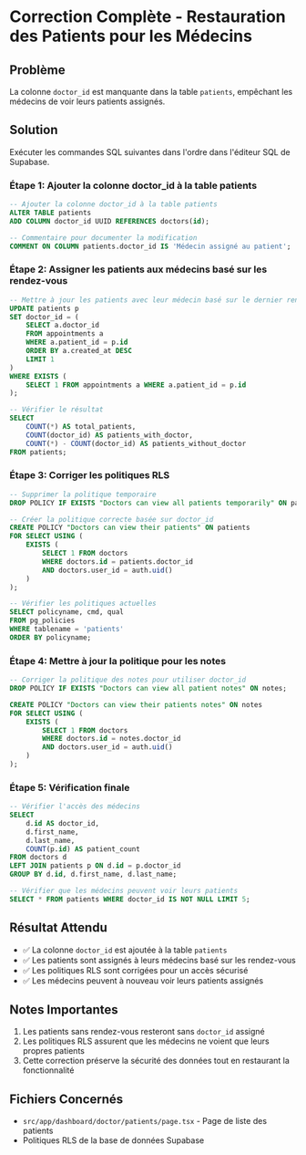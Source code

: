 # Correction Complète - Restauration des Patients pour les Médecins

## Problème
La colonne `doctor_id` est manquante dans la table `patients`, empêchant les médecins de voir leurs patients assignés.

## Solution
Exécuter les commandes SQL suivantes dans l'ordre dans l'éditeur SQL de Supabase.

### Étape 1: Ajouter la colonne doctor_id à la table patients
```sql
-- Ajouter la colonne doctor_id à la table patients
ALTER TABLE patients 
ADD COLUMN doctor_id UUID REFERENCES doctors(id);

-- Commentaire pour documenter la modification
COMMENT ON COLUMN patients.doctor_id IS 'Médecin assigné au patient';
```

### Étape 2: Assigner les patients aux médecins basé sur les rendez-vous
```sql
-- Mettre à jour les patients avec leur médecin basé sur le dernier rendez-vous
UPDATE patients p
SET doctor_id = (
    SELECT a.doctor_id 
    FROM appointments a 
    WHERE a.patient_id = p.id 
    ORDER BY a.created_at DESC 
    LIMIT 1
)
WHERE EXISTS (
    SELECT 1 FROM appointments a WHERE a.patient_id = p.id
);

-- Vérifier le résultat
SELECT 
    COUNT(*) AS total_patients,
    COUNT(doctor_id) AS patients_with_doctor,
    COUNT(*) - COUNT(doctor_id) AS patients_without_doctor
FROM patients;
```

### Étape 3: Corriger les politiques RLS
```sql
-- Supprimer la politique temporaire
DROP POLICY IF EXISTS "Doctors can view all patients temporarily" ON patients;

-- Créer la politique correcte basée sur doctor_id
CREATE POLICY "Doctors can view their patients" ON patients
FOR SELECT USING (
    EXISTS (
        SELECT 1 FROM doctors 
        WHERE doctors.id = patients.doctor_id 
        AND doctors.user_id = auth.uid()
    )
);

-- Vérifier les politiques actuelles
SELECT policyname, cmd, qual 
FROM pg_policies 
WHERE tablename = 'patients'
ORDER BY policyname;
```

### Étape 4: Mettre à jour la politique pour les notes
```sql
-- Corriger la politique des notes pour utiliser doctor_id
DROP POLICY IF EXISTS "Doctors can view all patient notes" ON notes;

CREATE POLICY "Doctors can view their patients notes" ON notes
FOR SELECT USING (
    EXISTS (
        SELECT 1 FROM doctors 
        WHERE doctors.id = notes.doctor_id 
        AND doctors.user_id = auth.uid()
    )
);
```

### Étape 5: Vérification finale
```sql
-- Vérifier l'accès des médecins
SELECT 
    d.id AS doctor_id,
    d.first_name,
    d.last_name,
    COUNT(p.id) AS patient_count
FROM doctors d
LEFT JOIN patients p ON d.id = p.doctor_id
GROUP BY d.id, d.first_name, d.last_name;

-- Vérifier que les médecins peuvent voir leurs patients
SELECT * FROM patients WHERE doctor_id IS NOT NULL LIMIT 5;
```

## Résultat Attendu
- ✅ La colonne `doctor_id` est ajoutée à la table `patients`
- ✅ Les patients sont assignés à leurs médecins basé sur les rendez-vous
- ✅ Les politiques RLS sont corrigées pour un accès sécurisé
- ✅ Les médecins peuvent à nouveau voir leurs patients assignés

## Notes Importantes
1. Les patients sans rendez-vous resteront sans `doctor_id` assigné
2. Les politiques RLS assurent que les médecins ne voient que leurs propres patients
3. Cette correction préserve la sécurité des données tout en restaurant la fonctionnalité

## Fichiers Concernés
- `src/app/dashboard/doctor/patients/page.tsx` - Page de liste des patients
- Politiques RLS de la base de données Supabase